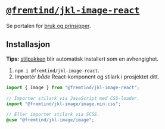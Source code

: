 # [`@fremtind/jkl-image-react`](https://jokul.fremtind.no/komponenter/image)

Se portalen for [bruk og prinsipper](https://jokul.fremtind.no/komponenter/image).

## Installasjon

**Tips:** [stilpakken](../image/) blir automatisk installert som en avhengighet.

1. `npm i @fremtind/jkl-image-react`.
2. Importér _både_ React-komponent og stilark i prosjektet ditt.

```js
import { Image } from "@fremtind/jkl-image-react";

// Importer stilark via JavaScript med CSS-loader.
import "@fremtind/jkl-image/image.min.css";
```

```scss
// Eller importer stilark via SCSS.
@use "@fremtind/jkl-image/image";
```
